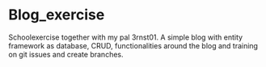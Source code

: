 # Blog_exercise
Schoolexercise together with my pal 3rnst01. A simple blog with entity framework as database, CRUD, functionalities around the blog and training on git issues and create branches.
